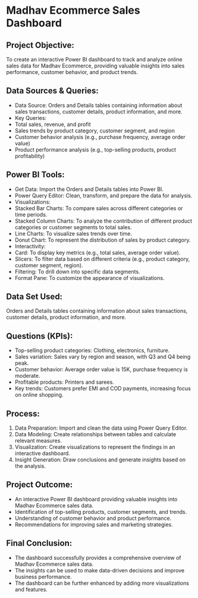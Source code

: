 # Madhav Ecommerce Sales Dashboard
## Project Objective:
To create an interactive Power BI dashboard to track and analyze online sales data for Madhav Ecommerce, providing valuable insights into sales performance, customer behavior, and product trends.
## Data Sources & Queries:
- Data Source: Orders and Details tables containing information about sales transactions, customer details, product information, and more.
- Key Queries:
- Total sales, revenue, and profit
- Sales trends by product category, customer segment, and region
- Customer behavior analysis (e.g., purchase frequency, average order value)
- Product performance analysis (e.g., top-selling products, product profitability)
## Power BI Tools:
- Get Data: Import the Orders and Details tables into Power BI.
- Power Query Editor: Clean, transform, and prepare the data for analysis.
- Visualizations:
- Stacked Bar Charts: To compare sales across different categories or time periods.
- Stacked Column Charts: To analyze the contribution of different product categories or customer segments to total sales.
- Line Charts: To visualize sales trends over time.
- Donut Chart: To represent the distribution of sales by product category.
- Interactivity: 
- Card: To display key metrics (e.g., total sales, average order value).
- Slicers: To filter data based on different criteria (e.g., product category, customer segment, region).
- Filtering: To drill down into specific data segments.
- Format Pane: To customize the appearance of visualizations.
## Data Set Used:
Orders and Details tables containing information about sales transactions, customer details, product information, and more.
## Questions (KPIs):
- Top-selling product categories: Clothing, electronics, furniture.
- Sales variation: Sales vary by region and season, with Q3 and Q4 being peak.
- Customer behavior: Average order value is 15K, purchase frequency is moderate.
- Profitable products: Printers and sarees.
- Key trends: Customers prefer EMI and COD payments, increasing focus on online shopping.
## Process:
1.	Data Preparation: Import and clean the data using Power Query Editor.
2.	Data Modeling: Create relationships between tables and calculate relevant measures.
3.	Visualization: Create visualizations to represent the findings in an interactive dashboard.
4.	Insight Generation: Draw conclusions and generate insights based on the analysis.
## Project Outcome:
- An interactive Power BI dashboard providing valuable insights into Madhav Ecommerce sales data.
- Identification of top-selling products, customer segments, and trends.
- Understanding of customer behavior and product performance.
- Recommendations for improving sales and marketing strategies.
## Final Conclusion:
- The dashboard successfully provides a comprehensive overview of Madhav Ecommerce sales data.
- The insights can be used to make data-driven decisions and improve business performance.
- The dashboard can be further enhanced by adding more visualizations and features.

